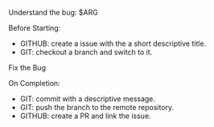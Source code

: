 Understand the bug: $ARG

Before Starting:
- GITHUB: create a issue with the a short descriptive title.
- GIT: checkout a branch and switch to it.

Fix the Bug

On Completion:
- GIT: commit with a descriptive message.
- GIT: push the branch to the remote repository.
- GITHUB: create a PR and link the issue.
